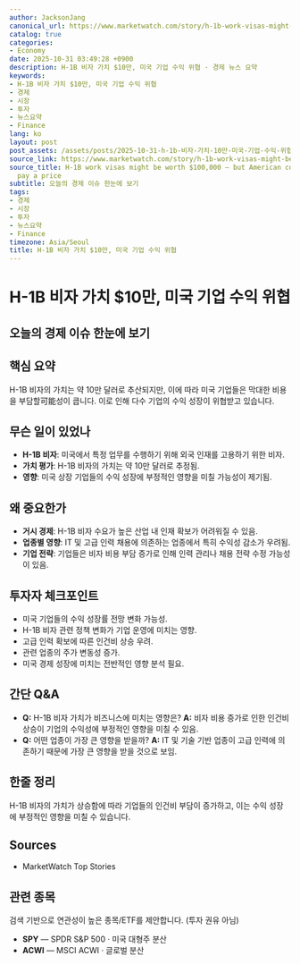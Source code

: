 ```yaml
---
author: JacksonJang
canonical_url: https://www.marketwatch.com/story/h-1b-work-visas-might-be-worth-100-000-but-american-companies-will-pay-a-price-47bf9cdf?mod=mw_rss_topstories
catalog: true
categories:
- Economy
date: 2025-10-31 03:49:28 +0900
description: H-1B 비자 가치 $10만, 미국 기업 수익 위협 · 경제 뉴스 요약
keywords:
- H-1B 비자 가치 $10만, 미국 기업 수익 위협
- 경제
- 시장
- 투자
- 뉴스요약
- Finance
lang: ko
layout: post
post_assets: /assets/posts/2025-10-31-h-1b-비자-가치-10만-미국-기업-수익-위협
source_link: https://www.marketwatch.com/story/h-1b-work-visas-might-be-worth-100-000-but-american-companies-will-pay-a-price-47bf9cdf?mod=mw_rss_topstories
source_title: H-1B work visas might be worth $100,000 — but American companies will
  pay a price
subtitle: 오늘의 경제 이슈 한눈에 보기
tags:
- 경제
- 시장
- 투자
- 뉴스요약
- Finance
timezone: Asia/Seoul
title: H-1B 비자 가치 $10만, 미국 기업 수익 위협
---
```


# H-1B 비자 가치 $10만, 미국 기업 수익 위협
## 오늘의 경제 이슈 한눈에 보기

## 핵심 요약
H-1B 비자의 가치는 약 10만 달러로 추산되지만, 이에 따라 미국 기업들은 막대한 비용을 부담할可能성이 큽니다. 이로 인해 다수 기업의 수익 성장이 위협받고 있습니다.

## 무슨 일이 있었나
- **H-1B 비자**: 미국에서 특정 업무를 수행하기 위해 외국 인재를 고용하기 위한 비자.
- **가치 평가**: H-1B 비자의 가치는 약 10만 달러로 추정됨.
- **영향**: 미국 상장 기업들의 수익 성장에 부정적인 영향을 미칠 가능성이 제기됨.

## 왜 중요한가
- **거시 경제**: H-1B 비자 수요가 높은 산업 내 인재 확보가 어려워질 수 있음.
- **업종별 영향**: IT 및 고급 인력 채용에 의존하는 업종에서 특히 수익성 감소가 우려됨.
- **기업 전략**: 기업들은 비자 비용 부담 증가로 인해 인력 관리나 채용 전략 수정 가능성이 있음.

## 투자자 체크포인트
- 미국 기업들의 수익 성장률 전망 변화 가능성.
- H-1B 비자 관련 정책 변화가 기업 운영에 미치는 영향.
- 고급 인력 확보에 따른 인건비 상승 우려.
- 관련 업종의 주가 변동성 증가.
- 미국 경제 성장에 미치는 전반적인 영향 분석 필요.

## 간단 Q&A
- **Q:** H-1B 비자 가치가 비즈니스에 미치는 영향은?
  **A:** 비자 비용 증가로 인한 인건비 상승이 기업의 수익성에 부정적인 영향을 미칠 수 있음.
- **Q:** 어떤 업종이 가장 큰 영향을 받을까?
  **A:** IT 및 기술 기반 업종이 고급 인력에 의존하기 때문에 가장 큰 영향을 받을 것으로 보임.

## 한줄 정리
H-1B 비자의 가치가 상승함에 따라 기업들의 인건비 부담이 증가하고, 이는 수익 성장에 부정적인 영향을 미칠 수 있습니다.

## Sources
- MarketWatch Top Stories

## 관련 종목
검색 기반으로 연관성이 높은 종목/ETF를 제안합니다. (투자 권유 아님)
- **SPY** — SPDR S&P 500 · 미국 대형주 분산
- **ACWI** — MSCI ACWI · 글로벌 분산